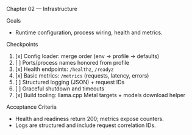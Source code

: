 Chapter 02 — Infrastructure

Goals
- Runtime configuration, process wiring, health and metrics.

Checkpoints
1. [x] Config loader: merge order (env → profile → defaults)
2. [ ] Ports/process names honored from profile
3. [x] Health endpoints: `/healthz`, `/readyz`
4. [x] Basic metrics: `/metrics` (requests, latency, errors)
5. [ ] Structured logging (JSON) + request IDs
6. [ ] Graceful shutdown and timeouts
7. [x] Build tooling: llama.cpp Metal targets + models download helper

Acceptance Criteria
- Health and readiness return 200; metrics expose counters.
- Logs are structured and include request correlation IDs.
